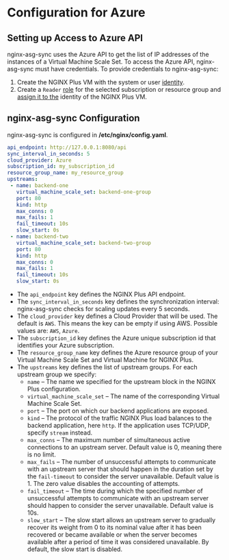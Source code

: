 # Configuration for Azure

## Setting up Access to Azure API

nginx-asg-sync uses the Azure API to get the list of IP addresses of the instances of a Virtual Machine Scale Set. To
access the Azure API, nginx-asg-sync must have credentials. To provide credentials to nginx-asg-sync:

1. Create the NGINX Plus VM with the system or user
   [identity](https://docs.microsoft.com/en-us/azure/active-directory/managed-identities-azure-resources/qs-configure-portal-windows-vm#system-assigned-managed-identity).
2. Create a `Reader` [role](https://docs.microsoft.com/en-us/azure/role-based-access-control/overview) for the selected
   subscription or resource group and [assign it to the](https://docs.microsoft.com/en-gb/azure/role-based-access-control/role-assignments-portal#add-a-role-assignment)
   identity of the NGINX Plus VM.

## nginx-asg-sync Configuration

nginx-asg-sync is configured in **/etc/nginx/config.yaml**.

```yaml
api_endpoint: http://127.0.0.1:8080/api
sync_interval_in_seconds: 5
cloud_provider: Azure
subscription_id: my_subscription_id
resource_group_name: my_resource_group
upstreams:
 - name: backend-one
   virtual_machine_scale_set: backend-one-group
   port: 80
   kind: http
   max_conns: 0
   max_fails: 1
   fail_timeout: 10s
   slow_start: 0s
 - name: backend-two
   virtual_machine_scale_set: backend-two-group
   port: 80
   kind: http
   max_conns: 0
   max_fails: 1
   fail_timeout: 10s
   slow_start: 0s
```

- The `api_endpoint` key defines the NGINX Plus API endpoint.
- The `sync_interval_in_seconds` key defines the synchronization interval: nginx-asg-sync checks for scaling updates
  every 5 seconds.
- The `cloud_provider` key defines a Cloud Provider that will be used. The default is `AWS`. This means the key can be
  empty if using AWS. Possible values are: `AWS`, `Azure`.
- The `subscription_id` key defines the Azure unique subscription id that identifies your Azure subscription.
- The `resource_group_name` key defines the Azure resource group of your Virtual Machine Scale Set and Virtual Machine
  for NGINX Plus.
- The `upstreams` key defines the list of upstream groups. For each upstream group we specify:
  - `name` – The name we specified for the upstream block in the NGINX Plus configuration.
  - `virtual_machine_scale_set` – The name of the corresponding Virtual Machine Scale Set.
  - `port` – The port on which our backend applications are exposed.
  - `kind` – The protocol of the traffic NGINX Plus load balances to the backend application, here `http`. If the
    application uses TCP/UDP, specify `stream` instead.
  - `max_conns` – The maximum number of simultaneous active connections to an upstream server. Default value is 0,
    meaning there is no limit.
  - `max_fails` – The number of unsuccessful attempts to communicate with an upstream server that should happen in the
    duration set by the `fail-timeout` to consider the server unavailable. Default value is 1. The zero value disables
    the accounting of attempts.
  - `fail_timeout` – The time during which the specified number of unsuccessful attempts to communicate with an upstream
    server should happen to consider the server unavailable. Default value is 10s.
  - `slow_start` – The slow start allows an upstream server to gradually recover its weight from 0 to its nominal value
    after it has been recovered or became available or when the server becomes available after a period of time it was
    considered unavailable. By default, the slow start is disabled.
